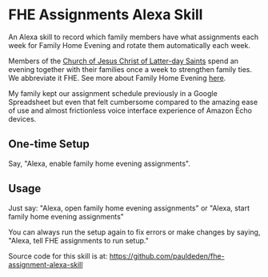 # FHE Assignments Alexa Skill
An Alexa skill to record which family members have what assignments each week for Family Home Evening and rotate them automatically each week.

Members of the [Church of Jesus Christ of Latter-day Saints](https://www.mormon.org/) spend an evening together with their families once a week to strengthen family ties. We abbreviate it FHE. See more about Family Home Evening [here](https://www.lds.org/topics/family-home-evening/purpose?lang=eng&old=true).

My family kept our assignment schedule previously in a Google Spreadsheet but even that felt cumbersome compared to the amazing ease of use and almost frictionless voice interface experience of Amazon Echo devices.

## One-time Setup

Say, "Alexa, enable family home evening assignments".

## Usage

Just say:
"Alexa, open family home evening assignments"
or
"Alexa, start family home evening assignments"

You can always run the setup again to fix errors or make changes by saying, "Alexa, tell FHE assignments to run setup."

Source code for this skill is at: https://github.com/pauldeden/fhe-assignment-alexa-skill